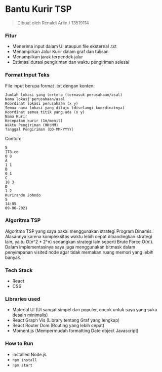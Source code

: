 # Bantu Kurir TSP
> Dibuat oleh Renaldi Arlin / 13519114
### Fitur
* Menerima input dalam UI ataupun file eksternal .txt
* Menampilkan Jalur Kurir dalam graf dan tulisan
* Menampilkan jarak terpendek jalur
* Estimasi durasi pengiriman dan waktu pengiriman selesai 

### Format Input Teks
File input berupa format .txt dengan konten:
```
Jumlah lokasi yang tertera (termasuk perusahaan/asal)
Nama lokasi perusahaan/asal
Koordinat lokasi perusahaan (x y)
Semua nama lokasi yang dituju (diselangi koordinatnya)
Koordinat semua titik yang ada (x y)
Nama Kurir
Kecepatan kurir (1m/menit)
Waktu Pengiriman (HH:MM)
Tanggal Pengiriman (DD-MM-YYYY)
```
Contoh:
```
5
ITB.co
0 0
A
1 1
B
0 1
C
10 3
D
1 2
Kurirando Johndo
5
14:05
09-06-2021
```

### Algoritma TSP
Algoritma TSP yang saya pakai menggunakan strategi Program Dinamis. Alasannya karena kompleksitas waktu lebih cepat dibandingkan strategi lain, yaitu O(n^2 * 2^n) sedangkan strategi lain seperti Brute Force O(n!). Dalam implementasinya saya juga menggunakan bitmask dalam penyimpanan visited node agar tidak memakan ruang memori yang lebih banyak.
### Tech Stack
* React
* CSS
### Libraries used
* Material UI (UI sangat simpel dan populer, cocok untuk saya yang suka desain minimalis)
* React Graph Vis (Library tentang Graf yang lengkap)
* React Router Dom (Routing yang lebih cepat)
* Moment.js (Mempermudah formatting Date object Javascript)

### How to Run
* installed Node.js
* `npm install`
* `npm start`

